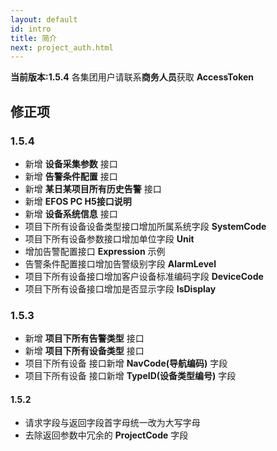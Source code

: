 ```yaml
---
layout: default
id: intro
title: 简介
next: project_auth.html
---
```


**当前版本:1.5.4** 
各集团用户请联系**商务人员**获取 **AccessToken**

## 修正项
### 1.5.4
* 新增 **设备采集参数** 接口
* 新增 **告警条件配置** 接口 
* 新增 **某日某项目所有历史告警** 接口
* 新增 **EFOS PC H5接口说明** 
* 新增 **设备系统信息** 接口 
* 项目下所有设备设备类型接口增加所属系统字段 **SystemCode**
* 项目下所有设备参数接口增加单位字段 **Unit**
* 增加告警配置接口 **Expression** 示例
* 告警条件配置接口增加告警级别字段 **AlarmLevel**
* 项目下所有设备接口增加客户设备标准编码字段 **DeviceCode**
* 项目下所有设备接口增加是否显示字段 **IsDisplay**


### 1.5.3
* 新增 **项目下所有告警类型** 接口
* 新增 **项目下所有设备类型** 接口
* 项目下所有设备 接口新增 **NavCode(导航编码)** 字段
* 项目下所有设备 接口新增 **TypeID(设备类型编号)** 字段


#### 1.5.2
* 请求字段与返回字段首字母统一改为大写字母
* 去除返回参数中冗余的 **ProjectCode** 字段